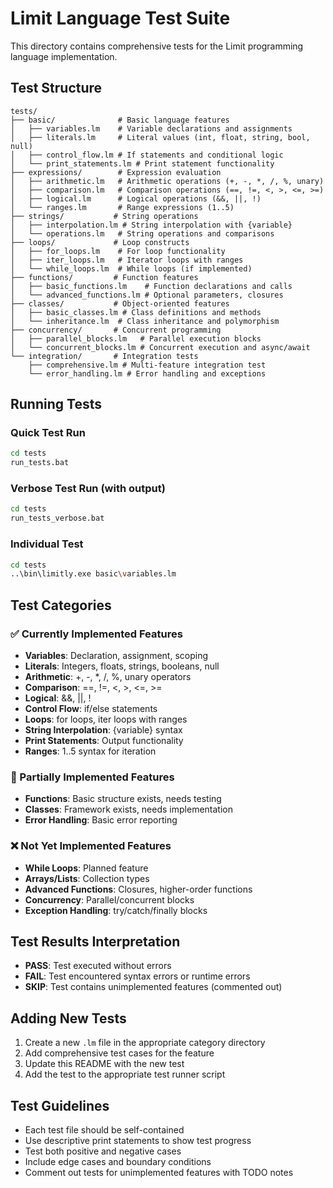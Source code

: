 # Limit Language Test Suite

This directory contains comprehensive tests for the Limit programming language implementation.

## Test Structure

```
tests/
├── basic/              # Basic language features
│   ├── variables.lm    # Variable declarations and assignments
│   ├── literals.lm     # Literal values (int, float, string, bool, null)
│   ├── control_flow.lm # If statements and conditional logic
│   └── print_statements.lm # Print statement functionality
├── expressions/        # Expression evaluation
│   ├── arithmetic.lm   # Arithmetic operations (+, -, *, /, %, unary)
│   ├── comparison.lm   # Comparison operations (==, !=, <, >, <=, >=)
│   ├── logical.lm      # Logical operations (&&, ||, !)
│   └── ranges.lm       # Range expressions (1..5)
├── strings/           # String operations
│   ├── interpolation.lm # String interpolation with {variable}
│   └── operations.lm   # String operations and comparisons
├── loops/             # Loop constructs
│   ├── for_loops.lm    # For loop functionality
│   ├── iter_loops.lm   # Iterator loops with ranges
│   └── while_loops.lm  # While loops (if implemented)
├── functions/         # Function features
│   ├── basic_functions.lm    # Function declarations and calls
│   └── advanced_functions.lm # Optional parameters, closures
├── classes/           # Object-oriented features
│   ├── basic_classes.lm # Class definitions and methods
│   └── inheritance.lm  # Class inheritance and polymorphism
├── concurrency/       # Concurrent programming
│   ├── parallel_blocks.lm   # Parallel execution blocks
│   └── concurrent_blocks.lm # Concurrent execution and async/await
└── integration/       # Integration tests
    ├── comprehensive.lm # Multi-feature integration test
    └── error_handling.lm # Error handling and exceptions
```

## Running Tests

### Quick Test Run
```bash
cd tests
run_tests.bat
```

### Verbose Test Run (with output)
```bash
cd tests
run_tests_verbose.bat
```

### Individual Test
```bash
cd tests
..\bin\limitly.exe basic\variables.lm
```

## Test Categories

### ✅ Currently Implemented Features
- **Variables**: Declaration, assignment, scoping
- **Literals**: Integers, floats, strings, booleans, null
- **Arithmetic**: +, -, *, /, %, unary operators
- **Comparison**: ==, !=, <, >, <=, >=
- **Logical**: &&, ||, !
- **Control Flow**: if/else statements
- **Loops**: for loops, iter loops with ranges
- **String Interpolation**: {variable} syntax
- **Print Statements**: Output functionality
- **Ranges**: 1..5 syntax for iteration

### 🚧 Partially Implemented Features
- **Functions**: Basic structure exists, needs testing
- **Classes**: Framework exists, needs implementation
- **Error Handling**: Basic error reporting

### ❌ Not Yet Implemented Features
- **While Loops**: Planned feature
- **Arrays/Lists**: Collection types
- **Advanced Functions**: Closures, higher-order functions
- **Concurrency**: Parallel/concurrent blocks
- **Exception Handling**: try/catch/finally blocks

## Test Results Interpretation

- **PASS**: Test executed without errors
- **FAIL**: Test encountered syntax errors or runtime errors
- **SKIP**: Test contains unimplemented features (commented out)

## Adding New Tests

1. Create a new `.lm` file in the appropriate category directory
2. Add comprehensive test cases for the feature
3. Update this README with the new test
4. Add the test to the appropriate test runner script

## Test Guidelines

- Each test file should be self-contained
- Use descriptive print statements to show test progress
- Test both positive and negative cases
- Include edge cases and boundary conditions
- Comment out tests for unimplemented features with TODO notes
